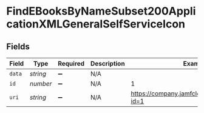 # FindEBooksByNameSubset200ApplicationXMLGeneralSelfServiceIcon


## Fields

| Field                                           | Type                                            | Required                                        | Description                                     | Example                                         |
| ----------------------------------------------- | ----------------------------------------------- | ----------------------------------------------- | ----------------------------------------------- | ----------------------------------------------- |
| `data`                                          | *string*                                        | :heavy_minus_sign:                              | N/A                                             |                                                 |
| `id`                                            | *number*                                        | :heavy_minus_sign:                              | N/A                                             | 1                                               |
| `uri`                                           | *string*                                        | :heavy_minus_sign:                              | N/A                                             | https://company.jamfcloud.com/iconservlet/?id=1 |